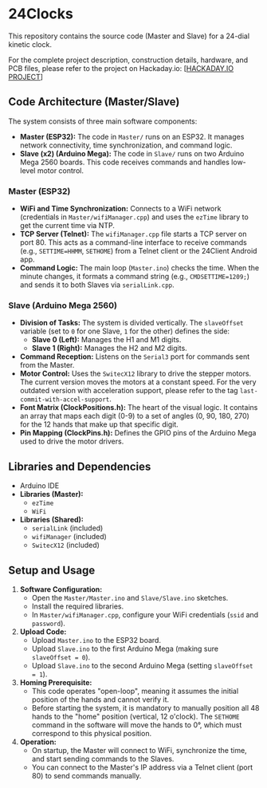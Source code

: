 # 24Clocks

This repository contains the source code (Master and Slave) for a 24-dial kinetic clock.

For the complete project description, construction details, hardware, and PCB files, please refer to the project on Hackaday.io: [[HACKADAY.IO PROJECT](https://hackaday.io/project/204370-clock)]

## Code Architecture (Master/Slave)

The system consists of three main software components:

*   **Master (ESP32):** The code in `Master/` runs on an ESP32. It manages network connectivity, time synchronization, and command logic.
*   **Slave (x2) (Arduino Mega):** The code in `Slave/` runs on two Arduino Mega 2560 boards. This code receives commands and handles low-level motor control.

### Master (ESP32)

*   **WiFi and Time Synchronization:** Connects to a WiFi network (credentials in `Master/wifiManager.cpp`) and uses the `ezTime` library to get the current time via NTP.
*   **TCP Server (Telnet):** The `wifiManager.cpp` file starts a TCP server on port 80. This acts as a command-line interface to receive commands (e.g., `SETTIME=HHMM`, `SETHOME`) from a Telnet client or the 24Client Android app.
*   **Command Logic:** The main loop (`Master.ino`) checks the time. When the minute changes, it formats a command string (e.g., `CMDSETTIME=1209;`) and sends it to both Slaves via `serialLink.cpp`.

### Slave (Arduino Mega 2560)

*   **Division of Tasks:** The system is divided vertically. The `slaveOffset` variable (set to `0` for one Slave, `1` for the other) defines the side:
    *   **Slave 0 (Left):** Manages the H1 and M1 digits.
    *   **Slave 1 (Right):** Manages the H2 and M2 digits.
*   **Command Reception:** Listens on the `Serial3` port for commands sent from the Master.
*   **Motor Control:** Uses the `SwitecX12` library to drive the stepper motors. The current version moves the motors at a constant speed. For the very outdated version with acceleration support, please refer to the tag `last-commit-with-accel-support`.
*   **Font Matrix (ClockPositions.h):** The heart of the visual logic. It contains an array that maps each digit (0-9) to a set of angles (0, 90, 180, 270) for the 12 hands that make up that specific digit.
*   **Pin Mapping (ClockPins.h):** Defines the GPIO pins of the Arduino Mega used to drive the motor drivers.

## Libraries and Dependencies

*   Arduino IDE
*   **Libraries (Master):**
    *   `ezTime`
    *   `WiFi`
*   **Libraries (Shared):**
    *   `serialLink` (included)
    *   `wifiManager` (included)
    *   `SwitecX12` (included)

## Setup and Usage

1.  **Software Configuration:**
    *   Open the `Master/Master.ino` and `Slave/Slave.ino` sketches.
    *   Install the required libraries.
    *   In `Master/wifiManager.cpp`, configure your WiFi credentials (`ssid` and `password`).
2.  **Upload Code:**
    *   Upload `Master.ino` to the ESP32 board.
    *   Upload `Slave.ino` to the first Arduino Mega (making sure `slaveOffset = 0`).
    *   Upload `Slave.ino` to the second Arduino Mega (setting `slaveOffset = 1`).
3.  **Homing Prerequisite:**
    *   This code operates "open-loop", meaning it assumes the initial position of the hands and cannot verify it.
    *   Before starting the system, it is mandatory to manually position all 48 hands to the "home" position (vertical, 12 o'clock). The `SETHOME` command in the software will move the hands to 0°, which must correspond to this physical position.
4.  **Operation:**
    *   On startup, the Master will connect to WiFi, synchronize the time, and start sending commands to the Slaves.
    *   You can connect to the Master's IP address via a Telnet client (port 80) to send commands manually.
